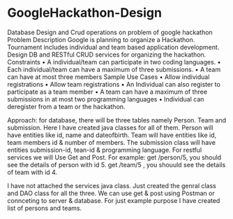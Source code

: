 # GoogleHackathon-Design
Database Design and Crud operations on problem of google hackathon
Problem Description
Google is planning to organize a Hackathon. Tournament includes individual and team based application development. Design DB and RESTful CRUD services for organizing the hackathon.
Constraints
•	A individual/team can participate in two coding languages.
•	Each individual/team can have a maximum of three submissions.
•	A team can have at most three members
Sample Use Cases
•	Allow individual registrations 
•	Allow team registrations
•	An Individual can also register to participate as a team member
•	A team can have a maximum of three submissions in at most two programming languages
•	Individual can deregister from a team or the hackathon. 

Approach:
for database, there will be three tables namely Person. Team and submission. Here I have created java classes for all of them. Person will have entities like id, name and dateofbirth. Team will have entities like id, team members id & number of members. The submission class will have entities submission-id, tean-id & programming language. For restful services we will Use Get and Post. 
For example: get /person/5, you should see the details of person with id 5. 
get /team/5 , you shouuld see the details of team with id 4.

I have not attached the services java class. Just created the genral class and DAO class for all the three. We can use get & post using Postman or connceting to server & database. For just example purpose I have created list of persons and teams. 


